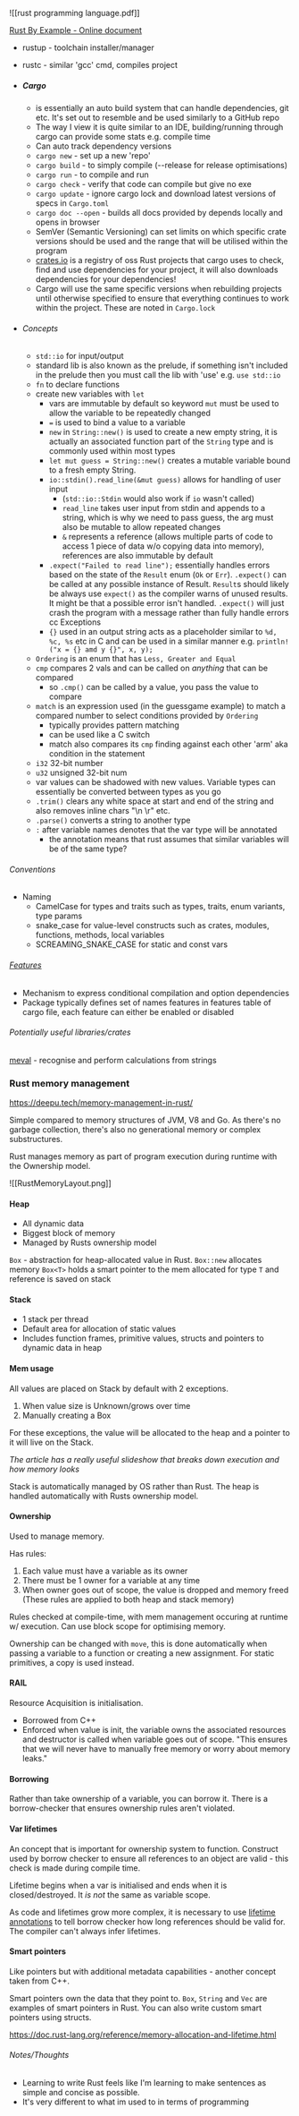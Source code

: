 ![[rust programming language.pdf]]


[Rust By Example - Online document](https://www.cs.brandeis.edu/~cs146a/rust/rustbyexample-02-21-2015/index.html)

+ rustup -  toolchain installer/manager 
+ rustc - similar 'gcc' cmd, compiles project

+ ##### Cargo 
	+ is essentially an auto build system that can handle dependencies, git etc. It's set out to resemble and be used similarly to a GitHub repo
	+ The way I view it is quite similar to an IDE, building/running through cargo can provide some stats e.g. compile time
	+ Can auto track dependency versions
	+ `cargo new` - set up a new 'repo'
	+ `cargo build` - to simply compile (--release for release optimisations)
	+ `cargo run` - to compile and run
	+ `cargo check` - verify that code can compile but give no exe
	+ `cargo update` - ignore cargo lock and download latest versions of specs in `Cargo.toml`
	+ `cargo doc --open` - builds all docs provided by depends locally and opens in browser
	+ SemVer (Semantic Versioning) can set limits on which specific crate versions should be used and the range that will be utilised within the program
	+ [crates.io](https://crates.io/) is a registry of oss Rust projects that cargo uses to check, find and use dependencies for your project, it will also downloads dependencies for your dependencies!
	+ Cargo will use the same specific versions when rebuilding projects until otherwise specified to ensure that everything continues to work within the project. These are noted in `Cargo.lock` 

+ ###### Concepts 
	+ `std::io` for input/output
	+ standard lib is also known as the prelude, if something isn't included in the prelude then you must call the lib with 'use' e.g.  `use std::io`
	+ `fn` to declare functions 
	+ create new variables with `let`
		+ vars are immutable by default so  keyword  `mut`  must be used to allow the variable to be repeatedly changed
		+ `=` is used to bind a value to a variable
		+ `new`   in `String::new()`  is used to create a new empty string, it is actually an associated function part of the `String`  type and is commonly used within most types
		+ `let mut guess = String::new()` creates a mutable variable bound to a fresh empty String.
		+ `io::stdin().read_line(&mut guess)` allows for handling of user input
			+ (`std::io::Stdin`  would also work if  `io`  wasn't called)
			+ `read_line`  takes user input from stdin and appends to a string, which is why we need to pass guess, the arg must also be mutable to allow repeated changes
			+ `&`  represents a reference (allows multiple parts of code to access 1 piece of data w/o copying data into memory), references are also immutable by default
		+ `.expect("Failed to read line");`  essentially handles errors based on the state of the `Result` enum (`Ok` or `Err`).  `.expect()` can be called at any possible instance of Result.  `Result`s should likely be always use `expect()` as the compiler warns of unused results. It might be that a possible error isn't handled. `.expect()` will just crash the program with a message rather than fully handle errors cc Exceptions
		+ `{}` used in an output string acts as a placeholder similar to `%d, %c, %s` etc in C and can be used in a similar manner e.g. `println!("x = {} amd y {}", x, y);`
	+ `Ordering` is an enum that has `Less, Greater and Equal`
	+ `cmp` compares 2 vals and can be called on *anything* that can be compared
		+ so  `.cmp()` can be called by a value, you pass the value to compare
	+ `match` is an expression used (in the guessgame example) to match a compared number to select conditions provided by `Ordering`
		+ typically provides pattern matching
		+ can be used like a C switch
		+ match also compares its `cmp` finding against each other 'arm' aka condition in the statement
	+ `i32` 32-bit number
	+ `u32` unsigned 32-bit num
	+ var values can be shadowed with new values. Variable types can essentially be converted between types as you go
	+ `.trim()` clears any white space at start and end of the string and also removes inline chars "\\n \\r" etc.
	+ `.parse()` converts a string to another type
	+ `:` after variable names denotes that the var type will be annotated
		+ the annotation means that rust assumes that similar variables will be of the same type? 

###### Conventions
+ Naming
	+ CamelCase for types and traits such as types, traits, enum variants, type params
	+ snake_case for value-level constructs such as crates, modules, functions, methods, local variables
	+ SCREAMING_SNAKE_CASE for static and const vars

###### [Features](https://doc.rust-lang.org/cargo/reference/features.html)
+ Mechanism to express conditional compilation and option dependencies
+ Package typically defines set of names features in features table of cargo file, each feature can either be enabled or disabled

###### Potentially useful libraries/crates
[meval](https://docs.rs/meval/latest/meval/) - recognise and perform calculations from strings

### Rust memory management
https://deepu.tech/memory-management-in-rust/

Simple compared to memory structures of JVM, V8 and Go. As there's no garbage collection, there's also no generational memory or complex substructures.

Rust manages memory as part of program execution during runtime with the Ownership model.

![[RustMemoryLayout.png]]

#### Heap
+ All dynamic data 
+ Biggest block of memory 
+ Managed by Rusts ownership model

`Box` - abstraction for heap-allocated value in Rust.
`Box::new` allocates memory
`Box<T>` holds a smart pointer to the mem allocated for type `T` and reference is saved on stack

#### Stack
+ 1 stack per thread
+ Default area for allocation of static values
+ Includes function frames, primitive values, structs and pointers to dynamic data in heap

#### Mem usage
All values are placed on Stack by default with 2 exceptions.
1. When value size is Unknown/grows over time
2. Manually creating a Box

For these exceptions, the value will be allocated to the heap and a pointer to it will live on the Stack.

*The article has a really useful slideshow that breaks down execution and how memory looks*

Stack is automatically managed by OS rather than Rust. The heap is handled automatically with Rusts ownership model.

#### Ownership
Used to manage memory.

Has rules:
1. Each value must have a variable as its owner
2. There must be 1 owner for a variable at any time
3. When owner goes out of scope, the value is dropped and memory freed
(These rules are applied to both heap and stack memory)

Rules checked at compile-time, with mem management occuring at runtime w/ execution.
Can use block scope for optimising memory.

Ownership can be changed with `move`, this is done automatically when passing a variable to a function or creating a new assignment. For static primitives, a copy is used instead.

#### RAIL

Resource Acquisition is initialisation.

+ Borrowed from C++
+ Enforced when value is init, the variable owns the associated resources and destructor is called when variable goes out of scope. "This ensures that we will never have to manually free memory or worry about memory leaks."

#### Borrowing
Rather than take ownership of a variable, you can borrow it. There is a borrow-checker that ensures ownership rules aren't violated.

#### Var lifetimes
An concept that is important for ownership system to function. Construct used by borrow checker to ensure all references to an object are valid - this check is made during compile time. 

Lifetime begins when a var is initialised and ends when it is closed/destroyed. It *is not* the same as variable scope.

As code and lifetimes grow more complex, it is necessary to use [lifetime annotations](https://doc.rust-lang.org/stable/rust-by-example/scope/lifetime/explicit.html) to tell borrow checker how long references should be valid for. The compiler can't always infer lifetimes.

#### Smart pointers
Like pointers but with additional metadata capabilities - another concept taken from C++.

Smart pointers own the data that they point to. `Box`, `String` and `Vec` are examples of smart pointers in Rust. You can also write custom smart pointers using structs.



https://doc.rust-lang.org/reference/memory-allocation-and-lifetime.html



###### Notes/Thoughts
+ Learning to write Rust feels like I'm learning to make sentences as simple and concise as possible.
+ It's very different to what im used to in terms of programming